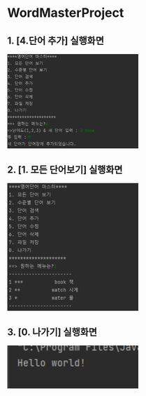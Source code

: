 # WordMasterProject

## 1. [4.단어 추가] 실행화면


<img src='https://github.com/MoonSangJun/WordMasterProject/blob/master/Screenshots/1.png'
width='300'>

## 2. [1. 모든 단어보기] 실행화면

<img src='https://github.com/MoonSangJun/WordMasterProject/blob/master/Screenshots/2.png'
width='300'>

## 3. [0. 나가기] 실행화면

<img src='https://github.com/MoonSangJun/HelloProject2/blob/master/screenshots/%ED%99%94%EB%A9%B4%20%EC%BA%A1%EC%B2%98%202022-09-02%20170948.png?raw=true'
width='300'>
